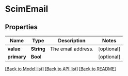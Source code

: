 # ScimEmail

## Properties
Name | Type | Description | Notes
------------ | ------------- | ------------- | -------------
**value** | **String** | The email address. | [optional] 
**primary** | **Bool** |  | [optional] 

[[Back to Model list]](../README.md#documentation-for-models) [[Back to API list]](../README.md#documentation-for-api-endpoints) [[Back to README]](../README.md)


